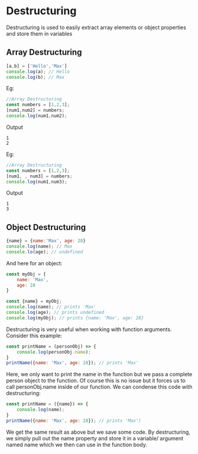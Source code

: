 # Destructuring

Destructuring is used to easily extract array elements or object properties and store them in variables

## Array Destructuring
```js
[a,b] = ['Hello','Max']
console.log(a); // Hello
console.log(b); // Max
```

Eg:

```js
//Array Destructuring
const numbers = [1,2,3];
[num1,num2] = numbers;
console.log(num1,num2);
```

Output
```
1
2
```

Eg:
```js
//Array Destructuring
const numbers = [1,2,3];
[num1, , num3] = numbers;
console.log(num1,num3);
```

Output
```
1
3
```

## Object Destructuring

```js
{name} = {name:'Max', age: 28}
console.log(name); // Max
console.lo(age); // undefined
``` 

And here for an object:
```js
const myObj = {
    name: 'Max',
    age: 28
}

const {name} = myObj;
console.log(name); // prints 'Max'
console.log(age); // prints undefined
console.log(myObj); // prints {name: 'Max', age: 28}
```

Destructuring is very useful when working with function arguments. Consider this example:
```js
const printName = (personObj) => {
    console.log(personObj.name);
}
printName({name: 'Max', age: 28}); // prints 'Max'
```
Here, we only want to print the name in the function but we pass a complete person object to the function. Of course this is no issue but it forces us to call personObj.name inside of our function. We can condense this code with destructuring:
```js
const printName = ({name}) => {
    console.log(name);
}
printName({name: 'Max', age: 28}); // prints 'Max')
```
We get the same result as above but we save some code. By destructuring, we simply pull out the name  property and store it in a variable/ argument named name  which we then can use in the function body.